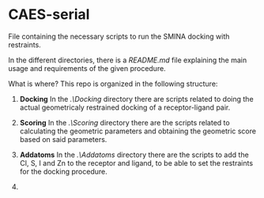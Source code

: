 # CAES-serial
File containing the necessary scripts to run the SMINA docking with restraints.

In the different directories, there is a *README.md* file explaining the main usage and requirements of the given procedure.

What is where? This repo is organized in the following structure:

1. **Docking**
In the *.\Docking* directory there are scripts related to doing the actual geometricaly restrained docking of a receptor-ligand pair.

2. **Scoring**
In the *.\Scoring* directory there are the scripts related to calculating the geometric parameters and obtaining the geometric score based on said parameters.

3. **Addatoms**
In the *.\Addatoms* directory there are the scripts to add the Cl, S, I and Zn to the receptor and ligand, to be able to set the restraints for the docking procedure.

4.